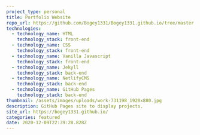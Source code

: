 ```yaml
---
project_type: personal
title: Portfolio Website
repo_url: https://github.com/Bogey1331/Bogey1331.github.io/tree/master
technologies:
  - technology_name: HTML
    technology_stack: front-end
  - technology_name: CSS
    technology_stack: front-end
  - technology_name: Vanilla Javascript
    technology_stack: front-end
  - technology_name: Jekyll
    technology_stack: back-end
  - technology_name: NetlifyCMS
    technology_stack: back-end
  - technology_name: GitHub Pages
    technology_stack: back-end
thumbnail: /assets/images/uploads/work-731198_1920x880.jpg
description: GitHub Pages site to display projects.
site_url: https://bogey1331.github.io/
categories: featured
date: 2020-12-09T22:39:28.828Z
---
```

